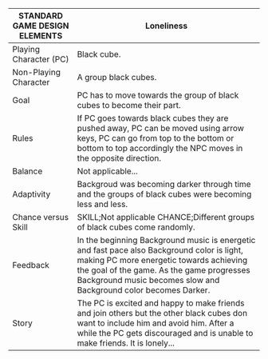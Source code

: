 | STANDARD GAME DESIGN ELEMENTS | Loneliness                                                   |
| ----------------------------- | ------------------------------------------------------------ |
| Playing Character (PC)        | Black cube.                                                  |
| Non-Playing Character         | A group black cubes.                                         |
| Goal                          | PC has to move towards the group of black cubes to become their part. |
| Rules                         | If PC goes towards black cubes they are pushed away,  PC can be moved using arrow keys,  PC can go from top to the bottom or bottom to top accordingly the NPC moves in the opposite direction. |
| Balance                       | Not applicable...                                            |
| Adaptivity                    | Backgroud was becoming darker through time and the groups of black cubes were becoming less and less. |
| Chance versus Skill           | SKILL;Not applicable        CHANCE;Different groups of black cubes come randomly. |
| Feedback                      | In the beginning Background music is energetic and fast pace also Background color is light, making PC more energetic towards achieving the goal of the game. As the game progresses Background music becomes slow and Background color becomes Darker. |
| Story                         | The PC is excited and happy to make friends and join others but the other black cubes don want to include him and avoid him. After a while the PC gets discouraged and is unable to make friends. It is lonely... |